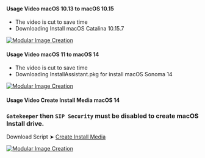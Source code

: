 
#### Usage Video macOS 10.13 to macOS 10.15
- The video is cut to save time
- Downloading Install macOS Catalina 10.15.7
 
[![Modular Image Creation](https://user-images.githubusercontent.com/6248794/218287389-96444e32-0bf1-4886-9632-ccd2e1f3614d.png)](https://youtu.be/cQU6QF-c2z8)

#### Usage Video macOS 11 to macOS 14
- The video is cut to save time
- Downloading InstallAssistant.pkg for install macOS Sonoma 14
 
[![Modular Image Creation](https://user-images.githubusercontent.com/6248794/218287389-96444e32-0bf1-4886-9632-ccd2e1f3614d.png)](https://youtu.be/6dEyqBcpw8E)


#### Usage Video Create Install Media macOS 14
### `Gatekeeper` then `SIP Security` must be disabled to create macOS Install drive.
Download Script ➤ [Create Install Media](https://github.com/chris1111/Download_Install_macOS/releases/download/V1/USBCreate.Install.Media.zip)

[![Modular Image Creation](https://user-images.githubusercontent.com/6248794/218287389-96444e32-0bf1-4886-9632-ccd2e1f3614d.png)](https://youtu.be/Em34KqSLapk)
